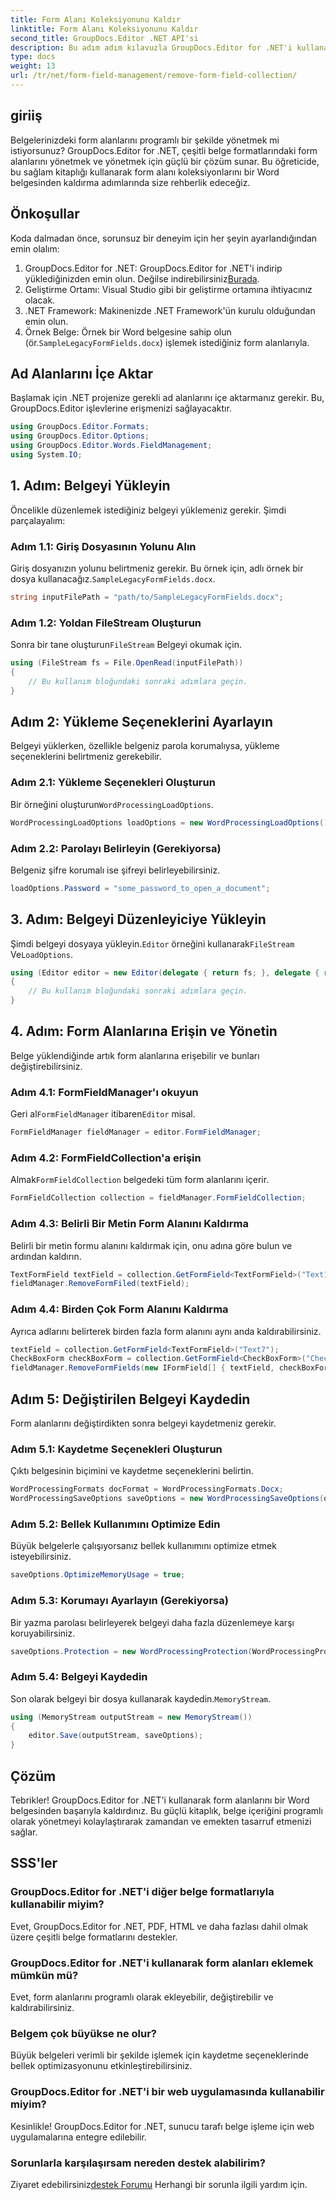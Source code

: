```yaml
---
title: Form Alanı Koleksiyonunu Kaldır
linktitle: Form Alanı Koleksiyonunu Kaldır
second_title: GroupDocs.Editor .NET API'si
description: Bu adım adım kılavuzla GroupDocs.Editor for .NET'i kullanarak form alanlarını Word belgelerinden nasıl kaldıracağınızı öğrenin. Geliştiriciler için idealdir.
type: docs
weight: 13
url: /tr/net/form-field-management/remove-form-field-collection/
---
```

## giriiş
Belgelerinizdeki form alanlarını programlı bir şekilde yönetmek mi istiyorsunuz? GroupDocs.Editor for .NET, çeşitli belge formatlarındaki form alanlarını yönetmek ve yönetmek için güçlü bir çözüm sunar. Bu öğreticide, bu sağlam kitaplığı kullanarak form alanı koleksiyonlarını bir Word belgesinden kaldırma adımlarında size rehberlik edeceğiz. 
## Önkoşullar
Koda dalmadan önce, sorunsuz bir deneyim için her şeyin ayarlandığından emin olalım:
1. GroupDocs.Editor for .NET: GroupDocs.Editor for .NET'i indirip yüklediğinizden emin olun. Değilse indirebilirsiniz[Burada](https://releases.groupdocs.com/editor/net/).
2. Geliştirme Ortamı: Visual Studio gibi bir geliştirme ortamına ihtiyacınız olacak.
3. .NET Framework: Makinenizde .NET Framework'ün kurulu olduğundan emin olun.
4.  Örnek Belge: Örnek bir Word belgesine sahip olun (ör.`SampleLegacyFormFields.docx`) işlemek istediğiniz form alanlarıyla.

## Ad Alanlarını İçe Aktar
Başlamak için .NET projenize gerekli ad alanlarını içe aktarmanız gerekir. Bu, GroupDocs.Editor işlevlerine erişmenizi sağlayacaktır.
```csharp
using GroupDocs.Editor.Formats;
using GroupDocs.Editor.Options;
using GroupDocs.Editor.Words.FieldManagement;
using System.IO;
```
## 1. Adım: Belgeyi Yükleyin
Öncelikle düzenlemek istediğiniz belgeyi yüklemeniz gerekir. Şimdi parçalayalım:
### Adım 1.1: Giriş Dosyasının Yolunu Alın
 Giriş dosyanızın yolunu belirtmeniz gerekir. Bu örnek için, adlı örnek bir dosya kullanacağız.`SampleLegacyFormFields.docx`.
```csharp
string inputFilePath = "path/to/SampleLegacyFormFields.docx";
```
### Adım 1.2: Yoldan FileStream Oluşturun
 Sonra bir tane oluşturun`FileStream` Belgeyi okumak için.
```csharp
using (FileStream fs = File.OpenRead(inputFilePath))
{
    // Bu kullanım bloğundaki sonraki adımlara geçin.
}
```
## Adım 2: Yükleme Seçeneklerini Ayarlayın
Belgeyi yüklerken, özellikle belgeniz parola korumalıysa, yükleme seçeneklerini belirtmeniz gerekebilir.
### Adım 2.1: Yükleme Seçenekleri Oluşturun
 Bir örneğini oluşturun`WordProcessingLoadOptions`.
```csharp
WordProcessingLoadOptions loadOptions = new WordProcessingLoadOptions();
```
### Adım 2.2: Parolayı Belirleyin (Gerekiyorsa)
Belgeniz şifre korumalı ise şifreyi belirleyebilirsiniz.
```csharp
loadOptions.Password = "some_password_to_open_a_document";
```
## 3. Adım: Belgeyi Düzenleyiciye Yükleyin
 Şimdi belgeyi dosyaya yükleyin.`Editor` örneğini kullanarak`FileStream` Ve`LoadOptions`.
```csharp
using (Editor editor = new Editor(delegate { return fs; }, delegate { return loadOptions; }))
{
    // Bu kullanım bloğundaki sonraki adımlara geçin.
}
```
## 4. Adım: Form Alanlarına Erişin ve Yönetin
Belge yüklendiğinde artık form alanlarına erişebilir ve bunları değiştirebilirsiniz.
### Adım 4.1: FormFieldManager'ı okuyun
 Geri al`FormFieldManager` itibaren`Editor` misal.
```csharp
FormFieldManager fieldManager = editor.FormFieldManager;
```
### Adım 4.2: FormFieldCollection'a erişin
 Almak`FormFieldCollection` belgedeki tüm form alanlarını içerir.
```csharp
FormFieldCollection collection = fieldManager.FormFieldCollection;
```
### Adım 4.3: Belirli Bir Metin Form Alanını Kaldırma
Belirli bir metin formu alanını kaldırmak için, onu adına göre bulun ve ardından kaldırın.
```csharp
TextFormField textField = collection.GetFormField<TextFormField>("Text1");
fieldManager.RemoveFormFiled(textField);
```
### Adım 4.4: Birden Çok Form Alanını Kaldırma
Ayrıca adlarını belirterek birden fazla form alanını aynı anda kaldırabilirsiniz.
```csharp
textField = collection.GetFormField<TextFormField>("Text7");
CheckBoxForm checkBoxForm = collection.GetFormField<CheckBoxForm>("Check2");
fieldManager.RemoveFormFields(new IFormField[] { textField, checkBoxForm });
```
## Adım 5: Değiştirilen Belgeyi Kaydedin
Form alanlarını değiştirdikten sonra belgeyi kaydetmeniz gerekir.
### Adım 5.1: Kaydetme Seçenekleri Oluşturun
Çıktı belgesinin biçimini ve kaydetme seçeneklerini belirtin.
```csharp
WordProcessingFormats docFormat = WordProcessingFormats.Docx;
WordProcessingSaveOptions saveOptions = new WordProcessingSaveOptions(docFormat);
```
### Adım 5.2: Bellek Kullanımını Optimize Edin
Büyük belgelerle çalışıyorsanız bellek kullanımını optimize etmek isteyebilirsiniz.
```csharp
saveOptions.OptimizeMemoryUsage = true;
```
### Adım 5.3: Korumayı Ayarlayın (Gerekiyorsa)
Bir yazma parolası belirleyerek belgeyi daha fazla düzenlemeye karşı koruyabilirsiniz.
```csharp
saveOptions.Protection = new WordProcessingProtection(WordProcessingProtectionType.AllowOnlyFormFields, "write_password");
```
### Adım 5.4: Belgeyi Kaydedin
 Son olarak belgeyi bir dosya kullanarak kaydedin.`MemoryStream`.
```csharp
using (MemoryStream outputStream = new MemoryStream())
{
    editor.Save(outputStream, saveOptions);
}
```

## Çözüm
Tebrikler! GroupDocs.Editor for .NET'i kullanarak form alanlarını bir Word belgesinden başarıyla kaldırdınız. Bu güçlü kitaplık, belge içeriğini programlı olarak yönetmeyi kolaylaştırarak zamandan ve emekten tasarruf etmenizi sağlar.
## SSS'ler
### GroupDocs.Editor for .NET'i diğer belge formatlarıyla kullanabilir miyim?
Evet, GroupDocs.Editor for .NET, PDF, HTML ve daha fazlası dahil olmak üzere çeşitli belge formatlarını destekler.
### GroupDocs.Editor for .NET'i kullanarak form alanları eklemek mümkün mü?
Evet, form alanlarını programlı olarak ekleyebilir, değiştirebilir ve kaldırabilirsiniz.
### Belgem çok büyükse ne olur?
Büyük belgeleri verimli bir şekilde işlemek için kaydetme seçeneklerinde bellek optimizasyonunu etkinleştirebilirsiniz.
### GroupDocs.Editor for .NET'i bir web uygulamasında kullanabilir miyim?
Kesinlikle! GroupDocs.Editor for .NET, sunucu tarafı belge işleme için web uygulamalarına entegre edilebilir.
### Sorunlarla karşılaşırsam nereden destek alabilirim?
 Ziyaret edebilirsiniz[destek Forumu](https://forum.groupdocs.com/c/editor/20) Herhangi bir sorunla ilgili yardım için.